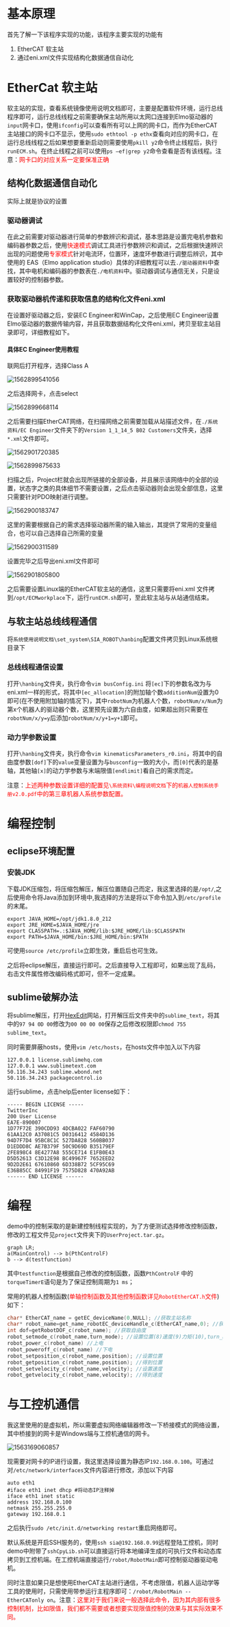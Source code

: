# 基本原理

首先了解一下该程序实现的功能，该程序主要实现的功能有

1. EtherCAT 软主站
2. 通过eni.xml文件实现结构化数据通信自动化

# EtherCat 软主站

软主站的实现，查看系统镜像使用说明文档即可，主要是配置软件环境，运行总线程序即可，运行总线线程之前需要确保主站所用以太网口连接到Elmo驱动器的`input`网卡口，使用`ifconfig`可以查看所有可以上网的网卡口，而作为EtherCAT主站接口的网卡口不显示，使用`sudo ethtool -p ethx`查看向对应的网卡口，在运行总线线程之后如果想要重新启动则需要使用`pkill y2`命令终止线程后，执行`runECM.sh`。在终止线程之前可以使用`ps –ef|grep y2`命令查看是否有该线程。注意：<font color=#FF0000>网卡口的对应关系一定要保准正确 </font>

## 结构化数据通信自动化

实际上就是协议的设置

### 驱动器调试

在此之前需要对驱动器进行简单的参数辨识和调试，基本思路是设置完电机参数和编码器参数之后，使用<font color=#FF0000>快速模式</font>调试工具进行参数辨识和调试，之后根据快速辨识出现的问题使用<font color=#FF0000>专家模式</font>针对电流环，位置环，速度环参数进行调整后辨识，其中使用的 EAS（Elmo application studio）具体的详细教程可以去`./驱动器资料`中查找，其中电机和编码器的参数表在`./电机资料`中。驱动器调试与通信无关，只是设置较好的控制器参数。

### 获取驱动器机传递和获取信息的结构化文件eni.xml

在设置好驱动器之后，安装EC Engineer和WinCap，之后使用EC Engineer设置Elmo驱动器的数据传输内容，并且获取数据结构化文件eni.xml，拷贝至软主站目录即可，详细教程如下。

#### 具体EC Engineer使用教程

联网后打开程序，选择Class A

![1562899541056](image/1562899541056.png)

之后选择网卡，点击select

![1562899668114](image/1562899668114.png)

之后需要扫描EtherCAT网络，在扫描网络之前需要加载从站描述文件，在`./系统资料/EC Engineer`文件夹下的`Version 1_1_14_5 B02 Customers`文件夹，选择`*.xml`文件即可。

![1562901720385](image/1562901720385.png)

![1562899875633](image/1562899875633.png)

扫描之后，Project栏就会出现所链接的全部设备，并且展示该网络中的全部的设置，状态字之类的具体细节不需要设置，之后点击驱动器则会出现全部信息，这里只需要针对PDO映射进行调整。

![1562900183747](image/1562900183747.png)

这里的需要根据自己的需求选择驱动器所需的输入输出，其提供了常用的变量组合，也可以自己选择自己所需的变量

![1562900311589](image/1562900311589.png)

设置完毕之后导出eni.xml文件即可

![1562901805800](image/1562901805800.png)

之后需要设置Linux端的EtherCAT软主站的通信，这里只需要将eni.xml 文件拷到`/opt/ECMworkplace`下，运行`runECM.sh`即可，至此软主站与从站通信结束。

## 与软主站总线线程通信

将`系统使用说明文档\set_system\SIA_ROBOT\hanbing`配置文件拷贝到Linux系统根目录下

### 总线线程通信设置

打开`\hanbing`文件夹，执行命令`vim busConfig.ini` 将`[ec]`下的参数名改为与eni.xml一样的形式，将其中`[ec_allocation]`的附加轴个数`additionNum`设置为0即可(在不使用附加轴的情况下)，其中`robotNum`为机器人个数，`robotNum/x/Num`为第x个机器人的驱动器个数，这里预先设置为六自由度，如果超出则只需要在`robotNum/x/y=y`后添加`robotNum/x/y+1=y+1`即可。

### 动力学参数设置

打开`\hanbing`文件夹，执行命令`vim kinematicsParameters_r0.ini`，将其中的自由度参数`[dof]`下的`value`变量设置为与`busconfig`一致的大小，而`[0]`代表的是基轴，其他轴`[x]`的动力学参数与末端限值`[endlimit]`看自己的需求而定。

注意：<font color=#FF0000>上述两种参数设置详细的配置见`\系统资料\编程说明文档`下的`机器人控制系统手册v2.0.pdf`中的第三章机器人系统参数配置。</font>

# 编程控制

## eclipse环境配置

### 安装JDK

下载JDK压缩包，将压缩包解压，解压位置随自己而定，我这里选择的是`/opt/`,之后使用命令将Java添加到环境中,我选择的方法是将以下命令加入到`/etc/profile`的末尾。

```shell
export JAVA_HOME=/opt/jdk1.8.0_212
export JRE_HOME=$JAVA_HOME/jre
export CLASSPATH=.:$JAVA_HOME/lib:$JRE_HOME/lib:$CLASSPATH
export PATH=$JAVA_HOME/bin:$JRE_HOME/bin:$PATH
```

可使用`source /etc/profile`立即生效，重启后也可生效。

之后将eclipse解压，直接运行即可。之后直接导入工程即可，如果出现了乱码，右击文件属性修改编码格式即可，但不一定成果。

## sublime破解办法

将sublime解压，打开[HexEdit](https://hexed.it/)网站，打开解压后文件夹中的`sublime_text`，将其中的`97 94 0D 00`修改为`00 00 00 00`保存之后修改权限即`chmod 755 sublime_text`。

同时需要屏蔽hosts，使用`vim /etc/hosts`，在hosts文件中加入以下内容

```shell
127.0.0.1 license.sublimehq.com
127.0.0.1 www.sublimetext.com
50.116.34.243 sublime.wbond.net
50.116.34.243 packagecontrol.io
```

运行sublime，点击help后enter license如下：

```
----- BEGIN LICENSE -----
TwitterInc
200 User License
EA7E-890007
1D77F72E 390CDD93 4DCBA022 FAF60790
61AA12C0 A37081C5 D0316412 4584D136
94D7F7D4 95BC8C1C 527DA828 560BB037
D1EDDD8C AE7B379F 50C9D69D B35179EF
2FE898C4 8E4277A8 555CE714 E1FB0E43
D5D52613 C3D12E98 BC49967F 7652EED2
9D2D2E61 67610860 6D338B72 5CF95C69
E36B85CC 84991F19 7575D828 470A92AB
------ END LICENSE ------
```

# 编程

demo中的控制采取的是新建控制线程实现的，为了方便测试选择修改控制函数，修改的工程文件见`project`文件夹下的`UserProject.tar.gz`。

```mermaid
graph LR;
a(MainControl) --> b(PthControlF)
b --> d(testfunction)
```

其中`testfunction`是根据自己修改的控制函数，函数`PthControlF` 中的`torqueTimerE`语句是为了保证控制周期为`1 ms`；

常用的机器人控制函数(<font color=#FF0000>单轴控制函数及其他控制函数详见`RobotEtherCAT.h`文件</font>)如下：

```c
char* EtherCAT_name = getEC_deviceName(0,NULL); //获取主站名称
char* robot_name=get_name_robotEC_deviceHandle_c(EtherCAT_name,0); //获取机器人名称
int dof=getRobotDOF_c(robot_name); //获取自由度
robot_setmode_c(robot_name,turn_mode); //设置位置(8)速度(9)力矩(10),turn_mode是自由度长度的数组
robot_power_c(robot_name) //上电
robot_poweroff_c(robot_name) //下电
robot_setposition_c(robot_name,position); //设置位置
robot_getposition_c(robot_name,position); //得到位置
robot_setvelocity_c(robot_name,velocity); //设置速度
robot_getvelocity_c(robot_name,velocity); //得到速度
```

# 与工控机通信

我这里使用的是虚拟机，所以需要虚拟网络编辑器修改一下桥接模式的网络设置，其中桥接到的网卡是Windows端与工控机通信的网卡。

![1563169060857](image/1563169060857.png)

现需要对网卡的IP进行设置，我这里选择设置为静态IP`192.168.0.100`。可通过对`/etc/network/interfaces`文件内容进行修改，添加以下内容

```shell
auto eth1
#iface eth1 inet dhcp #将动态IP注释掉
iface eth1 inet static
address 192.168.0.100
netmask 255.255.255.0
gateway 192.168.0.1
```

之后执行`sudo /etc/init.d/networking restart`重启网络即可。

默认系统是开启SSH服务的，使用`ssh sia@192.168.0.99`远程登陆工控机，同时demo中附带了`sshCpyLib.sh`可以直接运行将本地编译生成的可执行文件和动态库拷贝到工控机端。在工控机端直接运行`/robot/RobotMain`即可控制驱动器驱动电机。

同时注意如果只是想使用EtherCAT主站进行通信，不考虑限值，机器人运动学等工具的使用时，只需使用带参运行主程序即可：`/robot/RobotMain --EtherCATonly on`。注意：<font color=#FF0000>这里对于我们来说一般选择此命令，因为其内部有很多控制机制，比如限值，我们都不需要或者想要实现限值控制的效果与其实际效果不同。</font>